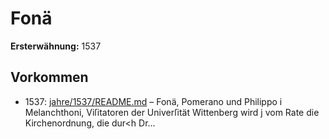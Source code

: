 # Fonä

**Ersterwähnung:** 1537

## Vorkommen
- 1537: [jahre/1537/README.md](../jahre/1537/README.md) – Fonä, Pomerano und Philippo i
Melanchthoni, Viſitatoren der Univerſität Wittenberg wird j
vom Rate die Kirchenordnung, die dur<h Dr...
